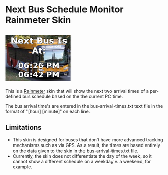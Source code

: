 # Next Bus Schedule Monitor Rainmeter Skin
![](rainmeter-skin-sample.png?raw=true)
----------
This is a [Rainmeter](http://rainmeter.net/) skin that will show the next two arrival times of a per-defined bus schedule based on the the current PC time.

The bus arrival time's are entered in the bus-arrival-times.txt text file in the format of "[hour] [minute]" on each line.

## Limitations
* This skin is designed for buses that don't have more advanced tracking mechanisms such as via GPS.  As a result, the times are based entirely on the data given to the skin in the bus-arrival-times.txt file.
* Currently, the skin does not differentiate the day of the week, so it cannot show a different schedule on a weekday v. a weekend, for example.
